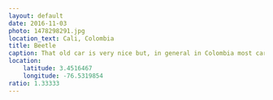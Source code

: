 ```yaml
---
layout: default
date: 2016-11-03
photo: 1478298291.jpg
location_text: Cali, Colombia
title: Beetle
caption: That old car is very nice but, in general in Colombia most cars are not that old and not really new either. Which of course does not help for the pollution.
location:
    latitude: 3.4516467
    longitude: -76.5319854
ratio: 1.33333
---
```

